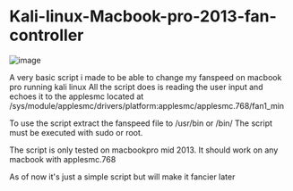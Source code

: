 # Kali-linux-Macbook-pro-2013-fan-controller

![image](https://user-images.githubusercontent.com/63957530/236702353-300d51e3-cfc7-4ba5-97c1-db3e40748c51.png)


A very basic script i made to be able to change my fanspeed on macbook pro running kali linux
All the script does is reading the user input and echoes it to the applesmc located at /sys/module/applesmc/drivers/platform:applesmc/applesmc.768/fan1_min



To use the script extract the fanspeed file to /usr/bin or /bin/
The script must be executed with sudo or root.

The script is only tested on macbookpro mid 2013. It should work on any macbook with applesmc.768

As of now it's just a simple script but will make it fancier later

